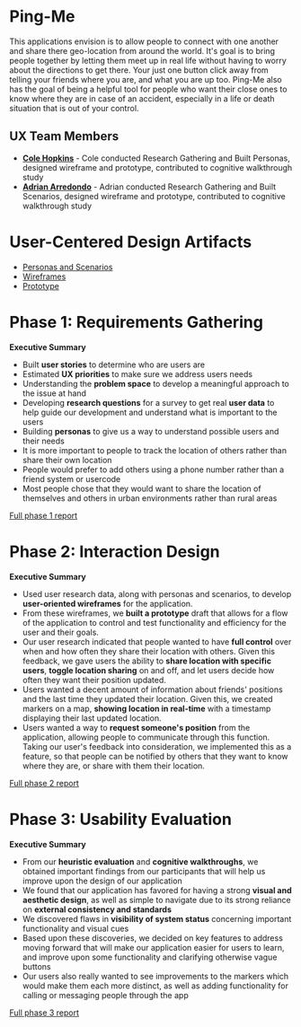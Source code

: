 # Ping-Me

This applications envision is to allow people to connect with one another and share there geo-location from around the world. It's goal is to bring people together
by letting them meet up in real life without having to worry about the directions to get there. Your just one button click away from telling your friends where
you are, and what you are up too. Ping-Me also has the goal of being a helpful tool for people who want their close ones to know where they are in case of an accident,
especially in a life or death situation that is out of your control.

## UX Team Members

* **[Cole Hopkins](https://usabilityengineering.github.io/ux-portfolio-Cole-Hop/)** - Cole conducted Research Gathering and Built Personas, designed wireframe and prototype, contributed to cognitive walkthrough study
* **[Adrian Arredondo](https://usabilityengineering.github.io/ux-portfolio-adrian015/)** - Adrian conducted Research Gathering and Built Scenarios, designed wireframe and prototype, contributed to cognitive walkthrough study

# User-Centered Design Artifacts

* [Personas and Scenarios](artifacts/personas.pdf)
* [Wireframes](artifacts/wireframes.pdf)
* [Prototype](https://xd.adobe.com/view/25c74f47-b859-422f-bea1-e26e3b6dfbf9-7094/)

# Phase 1: Requirements Gathering

**Executive Summary**

* Built **user stories** to determine who are users are 
* Estimated **UX priorities** to make sure we address users needs
* Understanding the **problem space** to develop a meaningful approach to the issue at hand
* Developing **research questions** for a survey to get real **user data** to help guide our development and understand what is important to the users
* Building **personas** to give us a way to understand possible users and their needs
* It is more important to people to track the location of others rather than share their own location
* People would prefer to add others using a phone number rather than a friend system or usercode
* Most people chose that they would want to share the location of themselves and others in urban environments rather than rural areas

[Full phase 1 report](requirements/)

# Phase 2: Interaction Design

**Executive Summary**

* Used user research data, along with personas and scenarios, to develop **user-oriented wireframes** for the application.
* From these wireframes, we **built a prototype** draft that allows for a flow of the application to control and test functionality and efficiency for the user and their goals.
* Our user research indicated that people wanted to have **full control** over when and how often they share their location with others. Given this feedback, we gave users the ability to **share location with specific users**, **toggle location sharing** on and off, and let users decide how often they want their position updated.
* Users wanted a decent amount of information about friends' positions and the last time they updated their location. Given this, we created markers on a map, **showing location in real-time** with a timestamp displaying their last updated location.
* Users wanted a way to **request someone's position** from the application, allowing people to communicate through this function. Taking our user's feedback into consideration, we implemented this as a feature, so that people can be notified by others that they want to know where they are, or share with them their location.


[Full phase 2 report](design/)

# Phase 3: Usability Evaluation

**Executive Summary**

* From our **heuristic evaluation** and **cognitive walkthroughs**, we obtained important findings from our participants that will help us improve upon the design of our application
* We found that our application has favored for having a strong **visual and aesthetic design**, as well as simple to navigate due to its strong reliance on **external consistency and standards**
* We discovered flaws in **visibility of system status** concerning important functionality and visual cues
* Based upon these discoveries, we decided on key features to address moving forward that will make our application easier for users to learn, and improve upon some functionality and clarifying otherwise vague buttons
* Our users also really wanted to see improvements to the markers which would make them each more distinct, as well as adding functionality for calling or messaging people through the app

[Full phase 3 report](evaluation/)
